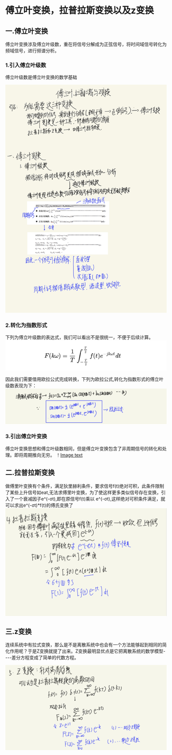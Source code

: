 # 傅立叶变换，拉普拉斯变换以及z变换

## 一.傅立叶变换

傅立叶变换涉及傅立叶级数，重在将信号分解成为正弦信号，将时间域信号转化为频域信号，进行频谱分析。

### 1.引入傅立叶级数

傅立叶级数是傅立叶变换的数学基础

![Image text](https://github.com/MRKANGhub/EE-6203/blob/main/%E5%9B%BE%E7%89%87/%E5%85%88%E8%A1%8C%E7%9F%A5%E8%AF%86-3.jpg)
### 2.转化为指数形式

下列为傅立叶级数的表达式，我们可以看出不是很统一，不便于后续计算。
![Image text](https://github.com/MRKANGhub/EE-6203/blob/main/%E5%9B%BE%E7%89%87/%E5%82%85%E7%AB%8B%E5%8F%B6%E7%BA%A7%E6%95%B0.png)

因此我们需要借用欧拉公式完成转换，下列为欧拉公式,转化为指数形式的傅立叶级数表现为下：
![Image text](https://github.com/MRKANGhub/EE-6203/blob/main/%E5%9B%BE%E7%89%87/%E6%AC%A7%E6%8B%89%E5%85%AC%E5%BC%8F.jpeg)

### 3.引出傅立叶变换

傅立叶变换思想和傅立叶级数相同，但是傅立叶变换包含了非周期信号的转化和处理。即将周期推向无穷。
！[Image text](https://github.com/MRKANGhub/EE-6203/blob/main/%E5%9B%BE%E7%89%87/%E5%82%85%E7%AB%8B%E5%8F%B6%E5%8F%98%E6%8D%A2.jpeg)

## 二.拉普拉斯变换

做傅里叶变换有个条件，满足狄里赫利条件，要求信号f(t)绝对可积，此条件限制了某些上升信号如eat,无法求傅里叶变换，为了使这样更多类似信号存在变换，引入了一个衰减因子e^(-σt),即在原信号f(t)乘以 e^(-σt),这样绝对可积条件满足，就可以求出e^(-σt)*f(t)的傅氏变换了
![Image text](https://github.com/MRKANGhub/EE-6203/blob/main/%E5%9B%BE%E7%89%87/IMG_F850414EA692-1.jpeg)

## 三.z变换

连续系统中有拉式变换，那么是不是离散系统中也会有一个方法能够起到相同的简化作用呢？于是Z变换就提了出来。Z变换最明显优点是它把离散系统的数学模型----差分方程变成了简单的代数方程。

![Image text](https://github.com/MRKANGhub/EE-6203/blob/main/%E5%9B%BE%E7%89%87/IMG_0F565D21119A-1.jpeg)
